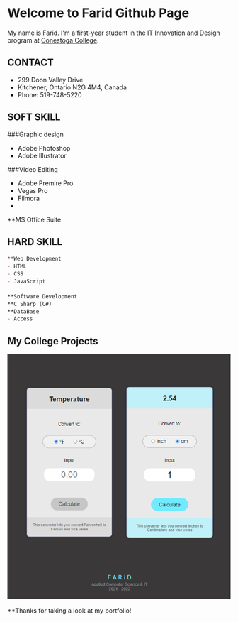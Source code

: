# Welcome to Farid Github Page

My name is Farid. I'm a first-year student in the IT Innovation and Design program at [Conestoga College](https://www.conestogac.on.ca/).

## CONTACT
- 299 Doon Valley Drive
- Kitchener, Ontario N2G 4M4, Canada
- Phone: 519-748-5220


## SOFT SKILL

###Graphic design
- Adobe Photoshop
- Adobe Illustrator

###Video Editing
- Adobe Premire Pro
- Vegas Pro
- Filmora
- 
**MS Office Suite




## HARD SKILL
```markdown
**Web Development
- HTML
- CSS
- JavaScript

**Software Development
**C Sharp (C#)
**DataBase
- Access

```

## My College Projects

![](images/01.png)


**Thanks for taking a look at my portfolio!

